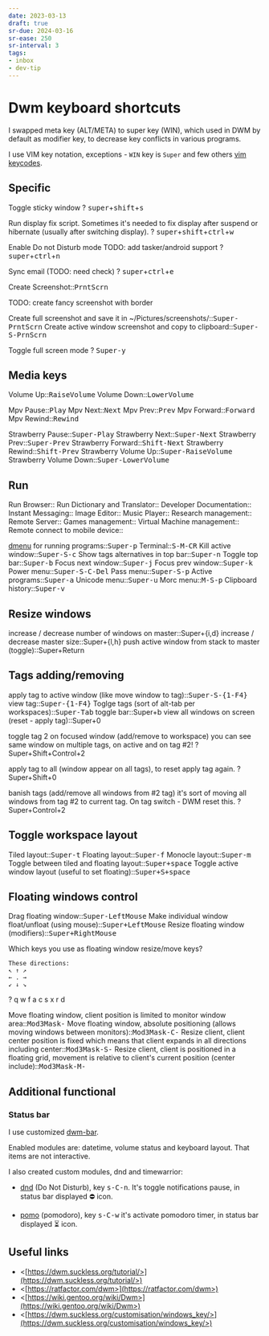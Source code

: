 ```yaml
---
date: 2023-03-13
draft: true
sr-due: 2024-03-16
sr-ease: 250
sr-interval: 3
tags:
- inbox
- dev-tip
---
```


# Dwm keyboard shortcuts

I swapped meta key (ALT/META) to super key (WIN), which used in DWM by default
as modifier key, to decrease key conflicts in various programs.

I use VIM key notation, exceptions - `WIN` key is `Super` and few others [vim keycodes](./vim%20keycodes.md).

## Specific

Toggle sticky window
?
<kbd>super</kbd>+<kbd>shift</kbd>+<kbd>s</kbd>

Run display fix script. Sometimes it's needed to fix display after suspend or hibernate (usually after switching display).
?
<kbd>super</kbd>+<kbd>shift</kbd>+<kbd>ctrl</kbd>+<kbd>w</kbd>

Enable Do not Disturb mode
TODO: add tasker/android support
?
<kbd>super</kbd>+<kbd>ctrl</kbd>+<kbd>n</kbd>
<!--SR:!2023-04-18,3,269-->

Sync email (TODO: need check)
?
<kbd>super</kbd>+<kbd>ctrl</kbd>+<kbd>e</kbd>

Create Screenshot::<kbd>PrntScrn</kbd>

TODO: create fancy screenshot with border

Create full screenshot and save it in ~/Pictures/screenshots/::<kbd>Super-PrntScrn</kbd>
Create active window screenshot and copy to clipboard::<kbd>Super-S-PrnScrn</kbd>

Toggle full screen mode
?
<kbd>Super-y</kbd>

## Media keys

Volume Up::<kbd>RaiseVolume</kbd>
Volume Down::<kbd>LowerVolume</kbd>

Mpv Pause::<kbd>Play</kbd>
Mpv Next::<kbd>Next</kbd>
Mpv Prev::<kbd>Prev</kbd>
Mpv Forward::<kbd>Forward</kbd>
Mpv Rewind::<kbd>Rewind</kbd>

Strawberry Pause::<kbd>Super-Play</kbd>
Strawberry Next::<kbd>Super-Next</kbd>
Strawberry Prev::<kbd>Super-Prev</kbd>
Strawberry Forward::<kbd>Shift-Next</kbd>
Strawberry Rewind::<kbd>Shift-Prev</kbd>
Strawberry Volume Up::<kbd>Super-RaiseVolume</kbd>
Strawberry Volume Down::<kbd>Super-LowerVolume</kbd>

## Run

Run Browser::<kbd><M-S-2></kbd>
Run Dictionary and Translator::<kbd><M-S-3></kbd>
Developer Documentation::<kbd><M-S-4></kbd>
Instant Messaging::<kbd><M-S-5></kbd>
Image Editor::<kbd><M-S-6></kbd>
Music Player::<kbd><M-S-7></kbd>
Research management::<kbd><M-S-8></kbd>
Remote Server::<kbd><M-S-9></kbd>
Games management::<kbd><M-S-F1></kbd>
Virtual Machine management::<kbd><M-S-F2></kbd>
Remote connect to mobile device::<kbd><M-S-F3></kbd>

[dmenu](./dmenu.md) for running programs::<kbd>Super-p</kbd>
Terminal::<kbd>S-M-CR</kbd>
Kill active window::<kbd>Super-S-c</kbd>
Show tags alternatives in top bar::<kbd>Super-n</kbd>
Toggle top bar::<kbd>Super-b</kbd>
Focus next window::<kbd>Super-j</kbd>
Focus prev window::<kbd>Super-k</kbd>
Power menu::<kbd>Super-S-C-Del</kbd>
Pass menu::<kbd>Super-S-p</kbd>
Active programs::<kbd>Super-a</kbd>
Unicode menu::<kbd>Super-u</kbd>
Morc menu::<kbd>M-S-p</kbd>
Clipboard history::<kbd>Super-v</kbd>

## Resize windows

increase / decrease number of windows on master::Super+{i,d}
increase / decrease master size::Super+{l,h}
push active window from stack to master (toggle)::Super+Return

## Tags adding/removing

apply tag to active window (like move window to tag)::<kbd>Super-S-{1-F4}</kbd>
view tag::<kbd>Super-{1-F4}</kbd>
Toglge tags (sort of alt-tab per workspaces)::<kbd>Super-Tab</kbd>
toggle bar::Super+b
view all windows on screen (reset - apply tag)::Super+0

toggle tag 2 on focused window (add/remove to workspace)
you can see same window on multiple tags, on active and on tag #2!
?
Super+Shift+Control+2


apply tag to all (window appear on all tags), to reset apply tag again.
?
Super+Shift+0
<!--SR:!2023-04-16,1,229-->

banish tags (add/remove all windows from #2 tag)
it's sort of moving all windows from tag #2 to current tag. On tag switch - DWM reset this.
?
Super+Control+2
<!--SR:!2023-04-16,1,210-->


## Toggle workspace layout

Tiled layout::<kbd>Super-t</kbd>
Floating layout::<kbd>Super-f</kbd>
Monocle layout::<kbd>Super-m</kbd>
Toggle between tiled and floating layout::<kbd>Super+space</kbd>
Toggle active window layout (useful to set floating)::<kbd>Super+S+space</kbd>

## Floating windows control

Drag floating window::<kbd>Super-LeftMouse</kbd>
Make individual window float/unfloat (using mouse)::<kbd>Super+LeftMouse</kbd>
Resize floating window (modifiers)::<kbd>Super+RightMouse</kbd>

Which keys you use as floating window resize/move keys?
```
These directions:
↖ ↑ ↗
← . →
↙ ↓ ↘
```

?
q w f
a c s
x r d

Move floating window, client position is limited to monitor window area::<kbd>Mod3Mask-</kbd>
Move floating window, absolute positioning (allows moving windows between monitors)::<kbd>Mod3Mask-C-</kbd>
Resize client, client center position is fixed which means that client expands in all directions including center::<kbd>Mod3Mask-S-</kbd>
Resize client, client is positioned in a floating grid, movement is relative to client's current position (center include)::<kbd>Mod3Mask-M-</kbd>

## Additional functional

### Status bar
I use customized [dwm-bar](https://github.com/inomoz/dwm-bar).

Enabled modules are: datetime, volume status and keyboard layout.
That items are not interactive.

I also created custom modules, dnd and timewarrior:


- [dnd](https://github.com/inomoz/dotfiles/blob/main/.local/bin/dnd)
(Do Not Disturb), key <kbd>s-C-n</kbd>.  It's toggle notifications pause,
in status bar displayed ⛔ icon.

- [pomo](https://github.com/inomoz/dotfiles/blob/main/.local/bin/pomo.sh)
(pomodoro), key <kbd>s-C-w</kbd> it's activate pomodoro timer, in status bar displayed
⏳ icon.

## Useful links

- <[https://dwm.suckless.org/tutorial/>](https://dwm.suckless.org/tutorial/>)
- <[https://ratfactor.com/dwm>](https://ratfactor.com/dwm>)
- <[https://wiki.gentoo.org/wiki/Dwm>](https://wiki.gentoo.org/wiki/Dwm>)
- <[https://dwm.suckless.org/customisation/windows_key/>](https://dwm.suckless.org/customisation/windows_key/>)

<!-- TODO: create repo with my patches -->
